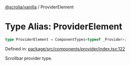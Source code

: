 [@scrolia/vanilla](../README.md) / ProviderElement

# Type Alias: ProviderElement

```ts
type ProviderElement = ComponentTypes<typeof _Provider>;
```

Defined in: [package/src/components/provider/index.tsx:122](https://github.com/scrolia/vanilla/blob/c815e216f987f48e097bcb0896f128fe43b9f55a/package/src/components/provider/index.tsx#L122)

Scrollbar provider type.
